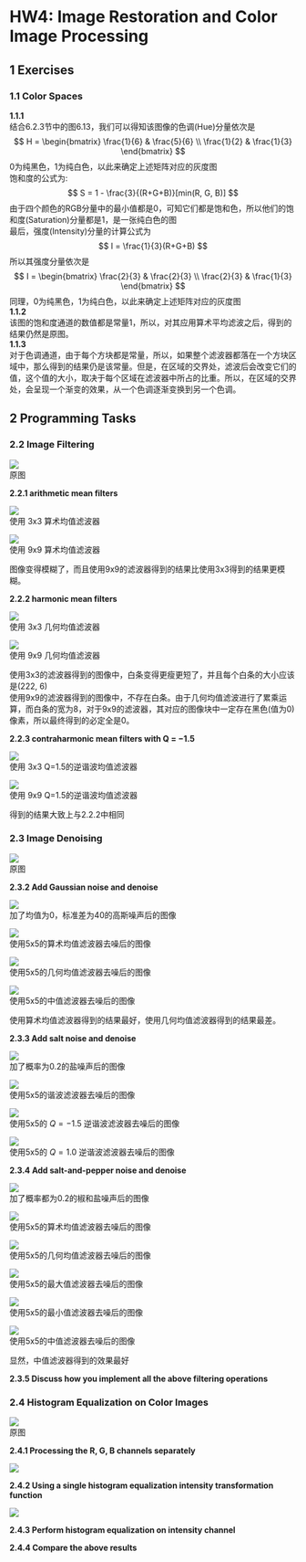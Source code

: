 # HW4: Image Restoration and Color Image Processing


## 1 Exercises

### 1.1 Color Spaces

**1.1.1**<br>
结合6.2.3节中的图6.13，我们可以得知该图像的色调(Hue)分量依次是
$$
H =
\begin{bmatrix}
    \frac{1}{6}  & \frac{5}{6}  \\
    \frac{1}{2}  & \frac{1}{3}
\end{bmatrix}
$$
0为纯黑色，1为纯白色，以此来确定上述矩阵对应的灰度图<br>
饱和度的公式为:
$$
S = 1 - \frac{3}{(R+G+B)}[min(R, G, B)]
$$
由于四个颜色的RGB分量中的最小值都是0，可知它们都是饱和色，所以他们的饱和度(Saturation)分量都是1，是一张纯白色的图<br>
最后，强度(Intensity)分量的计算公式为<br>
$$
I = \frac{1}{3}(R+G+B)
$$
所以其强度分量依次是
$$
I =
\begin{bmatrix}
    \frac{2}{3}  & \frac{2}{3}  \\
    \frac{2}{3}  & \frac{1}{3}
\end{bmatrix}
$$
同理，0为纯黑色，1为纯白色，以此来确定上述矩阵对应的灰度图<br>
**1.1.2**<br>
该图的饱和度通道的数值都是常量1，所以，对其应用算术平均滤波之后，得到的结果仍然是原图。<br>
**1.1.3**<br>
对于色调通道，由于每个方块都是常量，所以，如果整个滤波器都落在一个方块区域中，那么得到的结果仍是该常量。但是，在区域的交界处，滤波后会改变它们的值，这个值的大小，取决于每个区域在滤波器中所占的比重。所以，在区域的交界处，会呈现一个渐变的效果，从一个色调逐渐变换到另一个色调。<br>

## 2 Programming Tasks

### 2.2 Image Filtering

![](src/images/task_1.png)<br>
原图

**2.2.1 arithmetic mean filters**

![](src/images/arithmetic_3_3_task_1.png)<br>
使用 3x3 算术均值滤波器

![](src/images/arithmetic_9_9_task_1.png)<br>
使用 9x9 算术均值滤波器

图像变得模糊了，而且使用9x9的滤波器得到的结果比使用3x3得到的结果更模糊。

**2.2.2 harmonic mean filters**

![](src/images/harmonic_3_3_task_1.png)<br>
使用 3x3 几何均值滤波器

![](src/images/harmonic_9_9_task_1.png)<br>
使用 9x9 几何均值滤波器

使用3x3的滤波器得到的图像中，白条变得更瘦更短了，并且每个白条的大小应该是(222, 6)<br>
使用9x9的滤波器得到的图像中，不存在白条。由于几何均值滤波进行了累乘运算，而白条的宽为8，对于9x9的滤波器，其对应的图像块中一定存在黑色(值为0)像素，所以最终得到的必定全是0。

**2.2.3 contraharmonic mean filters with Q = −1.5**

![](src/images/contraharmonic_3_3_task_1.png)<br>
使用 3x3 Q=1.5的逆谐波均值滤波器

![](src/images/contraharmonic_9_9_task_1.png)<br>
使用 9x9 Q=1.5的逆谐波均值滤波器

得到的结果大致上与2.2.2中相同

### 2.3 Image Denoising

![](src/images/task_2.png)<br>
原图

**2.3.2 Add Gaussian noise and denoise**

![](src/images/gauss_0_40_task_2.png)<br>
加了均值为0，标准差为40的高斯噪声后的图像

![](src/images/gauss_0_40_arithmetic_task_2.png)<br>
使用5x5的算术均值滤波器去噪后的图像

![](src/images/gauss_0_40_geometric_task_2.png)<br>
使用5x5的几何均值滤波器去噪后的图像

![](src/images/gauss_0_40_median_task_2.png)<br>
使用5x5的中值滤波器去噪后的图像

使用算术均值滤波器得到的结果最好，使用几何均值滤波器得到的结果最差。

**2.3.3 Add salt noise and denoise**

![](src/images/salt_2_task_2.png)<br>
加了概率为0.2的盐噪声后的图像

![](src/images/salt_2_harmonic_task_2.png)<br>
使用5x5的谐波滤波器去噪后的图像

![](src/images/salt_2_contra_-1_task_2.png)<br>
使用5x5的 $Q=-1.5$ 逆谐波滤波器去噪后的图像

![](src/images/salt_2_contra_1_task_2.png)<br>
使用5x5的 $Q=1.0$ 逆谐波滤波器去噪后的图像

**2.3.4 Add salt-and-pepper noise and denoise**

![](src/images/salt_2_pepper_2_task_2.png)<br>
加了概率都为0.2的椒和盐噪声后的图像

![](src/images/salt_2_pepper_2_arithmetic_task_2.png)<br>
使用5x5的算术均值滤波器去噪后的图像

![](src/images/salt_2_pepper_2_geometric_task_2.png)<br>
使用5x5的几何均值滤波器去噪后的图像

![](src/images/salt_2_pepper_2_max_task_2.png)<br>
使用5x5的最大值滤波器去噪后的图像

![](src/images/salt_2_pepper_2_min_task_2.png)<br>
使用5x5的最小值滤波器去噪后的图像

![](src/images/salt_2_pepper_2_median_task_2.png)<br>
使用5x5的中值滤波器去噪后的图像

显然，中值滤波器得到的效果最好

**2.3.5 Discuss how you implement all the above filtering operations**


### 2.4 Histogram Equalization on Color Images

![](src/images/72.png)<br>
原图

**2.4.1 Processing the R, G, B channels separately**

![](src/images/72_color_equa_1.png)<br>

**2.4.2 Using a single histogram equalization intensity transformation function**

![](src/images/72_color_equa_2.png)<br>

**2.4.3 Perform histogram equalization on intensity channel**

**2.4.4 Compare the above results**
